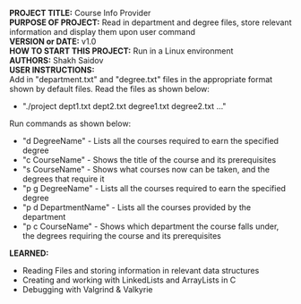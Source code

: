 **PROJECT TITLE:** Course Info Provider\
**PURPOSE OF PROJECT:** Read in department and degree files, store relevant information and display them upon user command\
**VERSION or DATE:** v1.0\
**HOW TO START THIS PROJECT:** Run in a Linux environment\
**AUTHORS:** Shakh Saidov\
**USER INSTRUCTIONS:** \
Add in "department.txt" and "degree.txt" files in the appropriate format shown by default files. Read the files as shown below:
- "./project dept1.txt dept2.txt degree1.txt degree2.txt ..."

Run commands as shown below:
- "d DegreeName" - Lists all the courses required to earn the specified degree
- "c CourseName" - Shows the title of the course and its prerequisites
- "s CourseName" - Shows what courses now can be taken, and the degrees that require it
- "p g DegreeName" - Lists all the courses required to earn the specified degree
- "p d DepartmentName" - Lists all the courses provided by the department
- "p c CourseName" - Shows which department the course falls under, the degrees requiring the course and its prerequisites

**LEARNED:** 
- Reading Files and storing information in relevant data structures
- Creating and working with LinkedLists and ArrayLists in C
- Debugging with Valgrind & Valkyrie
